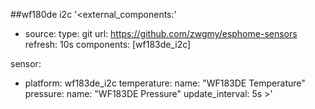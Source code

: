 ##wf180de i2c 
'<external_components:'
  - source:
      type: git
      url: https://github.com/zwgmy/esphome-sensors
    refresh: 10s
    components: [wf183de_i2c]


sensor:

  - platform: wf183de_i2c
    temperature:
      name: "WF183DE Temperature"
    pressure:
      name: "WF183DE Pressure"
    update_interval: 5s    >'
